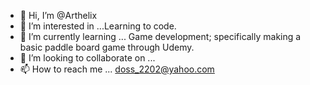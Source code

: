 - 👋 Hi, I’m @Arthelix
- 👀 I’m interested in ...Learning to code.
- 🌱 I’m currently learning ... Game development; specifically making a basic paddle board game through Udemy.
- 💞️ I’m looking to collaborate on ...
- 📫 How to reach me ... doss_2202@yahoo.com

<!---
Arthelix/Arthelix is a ✨ special ✨ repository because its `README.md` (this file) appears on your GitHub profile.
You can click the Preview link to take a look at your changes.
--->

